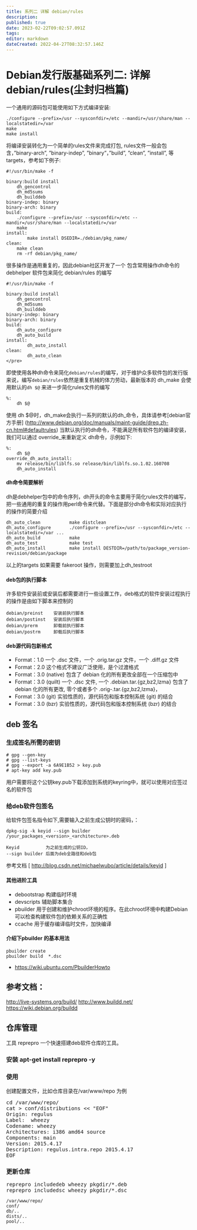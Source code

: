 ```yaml
---
title: 系列二 详解 debian/rules
description: 
published: true
date: 2023-02-22T09:02:57.091Z
tags: 
editor: markdown
dateCreated: 2022-04-27T08:32:57.146Z
---
```


# Debian发行版基础系列二: 详解 debian/rules(尘封归档篇) 

一个通用的源码包可能使用如下方式编译安装:

```
./configure --prefix=/usr --sysconfdir=/etc --mandir=/usr/share/man --localstatedir=/var 
make 
make install
```
  
将编译安装转化为一个简单的rules文件来完成打包, rules文件一般会包含，”binary-arch”, ”binary-indep”, ”binary”，”build”, ”clean”, ”install”, 等targets，参考如下例子:

```
#!/usr/bin/make -f

binary:build install 
	dh_gencontrol
	dh_md5sums 
	dh_builddeb 
binary-indep: binary
binary-arch: binary
build:
	./configure --prefix=/usr --sysconfdir=/etc --mandir=/usr/share/man --localstatedir=/var
	make 
install:
        make install DSEDIR=./debian/pkg_name/	
clean:
	make clean
	rm -rf debian/pkg_name/
```

很多操作是通用重复的，因此debian社区开发了一个 包含常用操作dh命令的 debhelper 软件包来简化 debian/rules 的编写  

```
#!/usr/bin/make -f

binary:build install 
	dh_gencontrol
	dh_md5sums 
	dh_builddeb 
binary-indep: binary
binary-arch: binary
build:
	dh_auto_configure
	dh_auto_build
install:
        dh_auto_install
clean:
        dh_auto_clean
</pre>
```

即使使用各种dh命令来简化`debian/rules`的编写，对于维护众多软件包的发行版来说，编写`debian/rules`依然是重复机械的体力劳动，最新版本的 dh_make 会使用默认的`dh $@` 来进一步简化rules文件的编写

```
%:
	dh $@    
```

使用 dh $@时，dh_make会执行一系列的默认的dh_命令，具体请参考[debian官方手册] (http://www.debian.org/doc/manuals/maint-guide/dreq.zh-cn.html#defaultrules)
当默认执行的dh命令，不能满足所有软件包的编译安装，我们可以通过 override_来重新定义 dh命令，示例如下:

```
%:
	dh $@
override_dh_auto_install:
	mv release/bin/liblfs.so release/bin/liblfs.so.1.02.160708
	dh_auto_install
```

#### dh命令简要解析

dh是debhelper包中的命令序列，dh开头的命令主要用于简化rules文件的编写，把一些通用的重复的操作用perl命令来代替。下面是部分dh命令和实际对应执行的操作的简要介绍

```
dh_auto_clean           make distclean
dh_auto_configure       ./configure --prefix=/usr --sysconfdir=/etc --localstatedir=/var ...
dh_auto_build           make
dh_auto_test            make test
dh_auto_install         make install DESTDIR=/path/to/package_version-revision/debian/package 
```
以上的targets 如果需要 fakeroot 操作，则需要加上dh_testroot

#### deb包的执行脚本

许多软件安装前或安装后都需要进行一些设置工作，deb格式的软件安装过程执行的操作是由如下脚本来控制的

    debian/preinst    安装前执行脚本
    debian/postinst   安装后执行脚本
    debian/prerm      卸载前执行脚本
    debian/postrm     卸载后执行脚本

#### deb源代码包新格式

* Format：1.0		一个 .dsc 文件，一个 .orig.tar.gz 文件，一个 .diff.gz 文件 　　
* Format：2.0		这个格式不建议广泛使用，是个过渡格式
* Format：3.0 (native)	包含了 debian 化的所有更改全部在一个压缩包中　　
* Format：3.0 (quilt)	一个 .dsc 文件,  一个 .debian.tar.{gz,bz2,lzma} 包含了 debian 化的所有更改, 零个或者多个 .orig-.tar.{gz,bz2,lzma}， 　　
* Format：3.0 (git)	实验性质的，源代码包和版本控制系统 (git) 的结合
* Format：3.0 (bzr)	实验性质的，源代码包和版本控制系统 (bzr) 的结合


## deb 签名


### 生成签名所需的密钥

    # gpg --gen-key
    # gpg --list-keys
    # gpg --export -a 6A9E1B52 > key.pub
    # apt-key add key.pub

用户需要将这个公钥key.pub下载添加到系统的keyring中，就可以使用对应签过名的软件包

### 给deb软件包签名

给软件包签名指令如下,需要输入之前生成公钥时的密码，：

    dpkg-sig -k keyid --sign builder /your_packages_<version>_<architecture>.deb

    Keyid          为之前生成的公钥ID， 
    --sign builder 后面为deb全路径和deb包


参考文档 [ http://blog.csdn.net/michaelwubo/article/details/keyid ]


#### 其他进阶工具

* debootstrap    构建临时环境
* devscripts      辅助脚本集合
* pbuilder         用于创建和维护chroot环境的程序。在此chroot环境中构建Debian可以检查构建软件包的依赖关系的正确性
* ccache            用于缓存编译临时文件，加快编译

#### 介绍下pbuilder 的基本用法

    pbuilder create
    pbuilder build  *.dsc

* https://wiki.ubuntu.com/PbuilderHowto



## 参考文档：


http://live-systems.org/build/
http://www.buildd.net/
https://wiki.debian.org/buildd
 
##  仓库管理

工具 reprepro 一个快速搭建deb软件仓库的工具。

### 安装 apt-get install reprepro -y

### 使用

创建配置文件，比如仓库目录在/var/www/repo  为例

<pre>
cd /var/www/repo/
cat > conf/distributions << "EOF"
Origin: regulus
Label:  wheezy
Codename: wheezy
Architectures: i386 amd64 source 
Components: main
Version: 2015.4.17
Description: regulus.intra.repo 2015.4.17
EOF
</pre>

### 更新仓库

<pre>
reprepro includedeb wheezy pkgdir/*.deb
reprepro includedsc wheezy pkgdir/*.dsc
</pre>

    /var/www/repo/
    conf/  
    db/..  
    dists/..  
    pool/..


